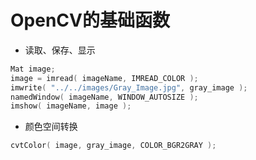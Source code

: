 # OpenCV的基础函数
*  读取、保存、显示
```C++
Mat image;
image = imread( imageName, IMREAD_COLOR );
imwrite( "../../images/Gray_Image.jpg", gray_image );
namedWindow( imageName, WINDOW_AUTOSIZE );
imshow( imageName, image );
```
* 颜色空间转换
```C++
cvtColor( image, gray_image, COLOR_BGR2GRAY );
```
